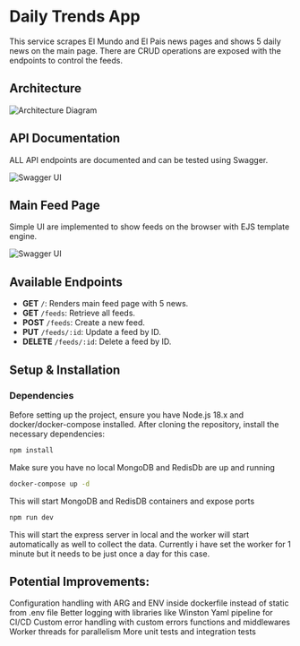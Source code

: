 # Daily Trends App

This service scrapes El Mundo and El Pais news pages and shows 5 daily news on the main page. There
are CRUD operations are exposed with the endpoints to control the feeds.

## Architecture

![Architecture Diagram](https://mursal.s3.eu-west-1.amazonaws.com/diagram.jpg)

## API Documentation

ALL API endpoints are documented and can be tested using Swagger.

![Swagger UI](https://mursal.s3.eu-west-1.amazonaws.com/swagger.png)

## Main Feed Page

Simple UI are implemented to show feeds on the browser with EJS template engine.

![Swagger UI](https://mursal.s3.eu-west-1.amazonaws.com/main-page.jpg)

## Available Endpoints

- **GET** `/`: Renders main feed page with 5 news.
- **GET** `/feeds`: Retrieve all feeds.
- **POST** `/feeds`: Create a new feed.
- **PUT** `/feeds/:id`: Update a feed by ID.
- **DELETE** `/feeds/:id`: Delete a feed by ID.

## Setup & Installation

### Dependencies

Before setting up the project, ensure you have Node.js 18.x and docker/docker-compose installed. 
After cloning the repository, install the necessary dependencies:

```bash
npm install
```

Make sure you have no local MongoDB and RedisDb are up and running

```bash
docker-compose up -d
```

This will start MongoDB and RedisDB containers and expose ports

```bash
npm run dev
```

This will start the express server in local and the worker will start automatically as well to collect
the data. Currently i have set the worker for 1 minute but it needs to be just once a day for this case.



## Potential Improvements:

Configuration handling with ARG and ENV inside dockerfile instead of static from .env file
Better logging with libraries like Winston
Yaml pipeline for CI/CD
Custom error handling with custom errors functions and middlewares
Worker threads for parallelism
More unit tests and integration tests